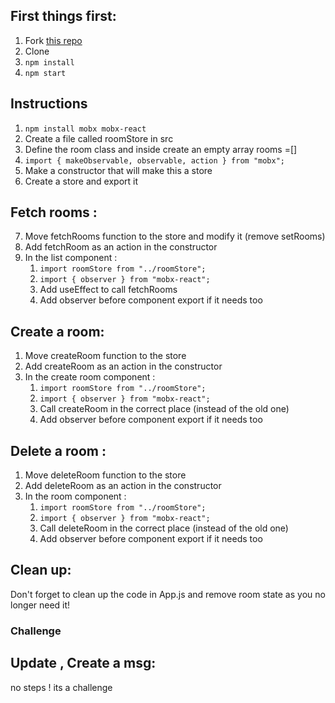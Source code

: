 
## First things first:
1. Fork [this repo](https://github.com/JoinCODED/Task-react-MobX/)
2. Clone 
4. `npm install`
5. `npm start`

## Instructions
1. `npm install mobx mobx-react`
2. Create a file called roomStore in src
3. Define the room class and inside create an empty array rooms =[]
4. `import { makeObservable, observable, action } from "mobx";`
5. Make a constructor that will make this a store 
6. Create a store and export it


## Fetch rooms :
7. Move fetchRooms function to the store and modify it (remove setRooms)
8. Add fetchRoom as an action in the constructor 
9. In the list component :
    1. `import roomStore from "../roomStore";`
    2. `import { observer } from "mobx-react";`
    3. Add useEffect to call fetchRooms
    4. Add observer before component export if it needs too 

## Create a room:
1. Move createRoom function to the store 
2. Add createRoom as an action in the constructor 
9. In the create room component :
    1. `import roomStore from "../roomStore";`
    2. `import { observer } from "mobx-react";`
    3. Call createRoom in the correct place (instead of the old one)
    4. Add observer before component export if it needs too 


## Delete a room :
1. Move deleteRoom function to the store 
2. Add deleteRoom as an action in the constructor 
9. In the room component :
    1. `import roomStore from "../roomStore";`
    2. `import { observer } from "mobx-react";`
    3. Call deleteRoom in the correct place (instead of the old one)
    4. Add observer before component export if it needs too 


## Clean up:
Don't forget to clean up the code in App.js and remove room state as you no longer need it!

### Challenge
## Update , Create a msg:
no steps ! its a challenge 

